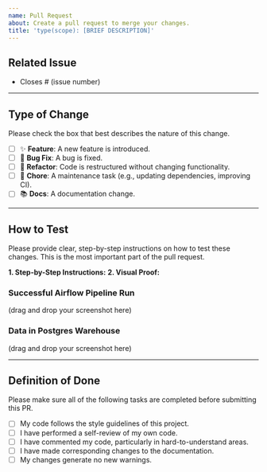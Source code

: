```yaml
---
name: Pull Request
about: Create a pull request to merge your changes.
title: 'type(scope): [BRIEF DESCRIPTION]'
---
```


## Related Issue

- Closes # (issue number)

---

## Type of Change

Please check the box that best describes the nature of this change.

- [ ] ✨ **Feature**: A new feature is introduced.
- [ ] 🐞 **Bug Fix**: A bug is fixed.
- [ ] 🔨 **Refactor**: Code is restructured without changing functionality.
- [ ] 🧹 **Chore**: A maintenance task (e.g., updating dependencies, improving CI).
- [ ] 📚 **Docs**: A documentation change.

---

## How to Test

Please provide clear, step-by-step instructions on how to test these changes. This is the most important part of the pull request.

**1. Step-by-Step Instructions:**
**2. Visual Proof:**

### Successful Airflow Pipeline Run

(drag and drop your screenshot here)

### Data in Postgres Warehouse

(drag and drop your screenshot here)

---

## Definition of Done

Please make sure all of the following tasks are completed before submitting this PR.

- [ ] My code follows the style guidelines of this project.
- [ ] I have performed a self-review of my own code.
- [ ] I have commented my code, particularly in hard-to-understand areas.
- [ ] I have made corresponding changes to the documentation.
- [ ] My changes generate no new warnings.

